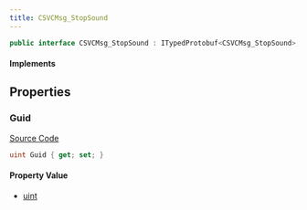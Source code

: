 ```yaml
---
title: CSVCMsg_StopSound
---
```


```csharp
public interface CSVCMsg_StopSound : ITypedProtobuf<CSVCMsg_StopSound>, INativeHandle, INetMessage<CSVCMsg_StopSound>, IDisposable
```

#### Implements

## Properties

### Guid

[Source Code](https://github.com/swiftly-solution/swiftlys2/blob/main/managed/src/SwiftlyS2.Generated/Protobufs/Interfaces/CSVCMsg_StopSound.cs#L18)

```csharp
uint Guid { get; set; }
```

#### Property Value

- [uint](https://learn.microsoft.com/dotnet/api/system.uint32)

